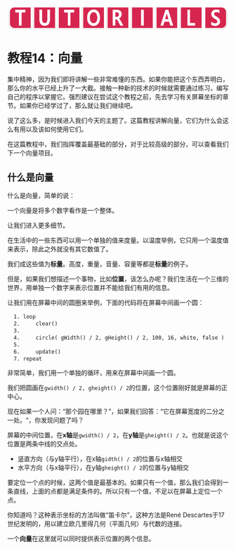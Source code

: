 ![avatar](../_images/HelpTutorial.png)

# 教程14：向量

集中精神，因为我们即将讲解一些非常难懂的东西。如果你能把这个东西弄明白，那么你的水平已经上升了一大截。接触一种新的技术的时候就需要通过练习，编写自己的程序以掌握它。强烈建议在尝试这个教程之前，先去学习有关屏幕坐标的章节。如果你已经学过了，那么就让我们继续吧。

说了这么多，是时候进入我们今天的主题了。这篇教程讲解向量，它们为什么会这么有用以及该如何使用它们。

在这篇教程中，我们指挥覆盖最基础的部分，对于比较高级的部分，可以查看我们下一个向量项目。

## 什么是向量

什么是向量，简单的说：

一个向量是将多个数字看作是一个整体。

让我们进入更多细节。

在生活中的一些东西可以用一个单独的值来度量。以温度举例，它只用一个温度值来表示，除此之外就没有其它数值了。

我们成这些值为**标量**。高度，重量，音量、容量等都是**标量**的例子。

但是，如果我们想描述一个事物，比如**位置**，该怎么办呢？我们生活在一个三维的世界，用单独一个数字来表示位置并不能给我们有用的信息。

让我们用在屏幕中间的圆圈来举例，下面的代码将在屏幕中间画一个圆：

```
  1. loop
  2.     clear()
  3.
  4.     circle( gWidth() / 2, gHeight() / 2, 100, 16, white, false )
  5.
  6.     update()
  7. repeat
```

非常简单，我们用一个单独的循环，用来在屏幕中间画一个圆。

我们把圆画在```gwidth() / 2, gheight() / 2```的位置，这个位置刚好就是屏幕的正中心。

现在如果一个人问：“那个园在哪里？”，如果我们回答：“它在屏幕宽度的二分之一处。“，你发现问题了吗？

屏幕的中间位置，在**x轴**是```gwidth() / 2```，在**y轴**是```gheight() / 2```。也就是说这个位置是两条中线的交点处。

* 竖直方向（与y轴平行），在x轴```gidth() / 2```的位置与x轴相交
* 水平方向（与x轴平行），在y轴```gheight() / 2```的位置与y轴相交

要定位一个点的时候，这两个值是最基本的。如果只有一个值，那么我们会得到一条直线，上面的点都是满足条件的。所以只有一个值，不足以在屏幕上定位一个点。

你知道吗？这种表示坐标的方法叫做“笛卡尔”，这种方法是René Descartes于17世纪发明的，用以建立欧几里得几何（平面几何）与代数的连接。

一个**向量**在这里就可以同时提供表示位置的两个信息。